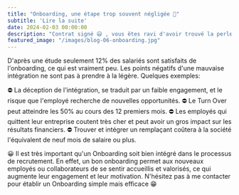```yaml
---
title: "Onboarding, une étape trop souvent négligée 🤔"
subtitle: 'Lire la suite'
date: 2024-02-03 00:00:00
description: "Contrat signé 😃 , vous êtes ravi d'avoir trouvé la perle rare. C'est à ce moment précis que beaucoup d'entreprises négligent l'intégration 😐 ."
featured_image: "/images/blog-06-onboarding.jpg"
---
```


D'après une étude seulement 12% des salariés sont satisfaits de l'onboarding, ce qui est vraiment peu. Les points négatifs d'une mauvaise intégration ne sont pas à prendre à la légère.
Quelques exemples:


⛔ La déception de l'intégration, se traduit par un faible engagement, et le risque que l'employé recherche de nouvelles opportunités.
⛔ Le Turn Over peut atteindre les 50% au cours des 12 premiers mois.
⛔ Les employés qui quittent leur entreprise coutent très cher et peut avoir un gros impact sur les résultats financiers.
⛔ Trouver et intégrer un remplaçant coûtera à la société l'équivalent de neuf mois de salaire ou plus.



😀 Il est très important qu'un Onboarding soit bien intégré dans le processus de recrutement. En effet, un bon onboarding permet aux nouveaux employés ou collaborateurs de se sentir accueillis et valorisés, ce qui augmente leur engagement et leur motivation.
N'hésitez pas à me contacter pour établir un Onboarding simple mais efficace 😁 